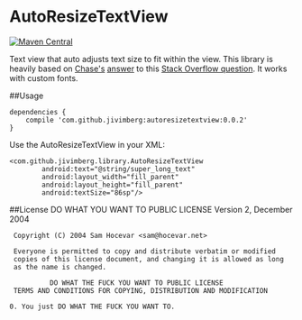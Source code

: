 AutoResizeTextView
==================

[![Maven Central](https://maven-badges.herokuapp.com/maven-central/com.github.jivimberg/autoresizetextview/badge.svg)](https://maven-badges.herokuapp.com/maven-central/com.github.jivimberg/autoresizetextview/)

Text view that auto adjusts text size to fit within the view.
This library is heavily based on [Chase's](http://stackoverflow.com/users/210130/chase) [answer](http://stackoverflow.com/a/5535672) to this [Stack Overflow question](http://stackoverflow.com/questions/5033012/auto-scale-textview-text-to-fit-within-bounds). It works with custom fonts.

##Usage
```
dependencies {
    compile 'com.github.jivimberg:autoresizetextview:0.0.2'
}
```

Use the AutoResizeTextView in your XML:
```
<com.github.jivimberg.library.AutoResizeTextView
        android:text="@string/super_long_text"
        android:layout_width="fill_parent"
        android:layout_height="fill_parent"
        android:textSize="86sp"/>
```

##License
                    DO WHAT YOU WANT TO PUBLIC LICENSE 
                        Version 2, December 2004 
    
     Copyright (C) 2004 Sam Hocevar <sam@hocevar.net> 
    
     Everyone is permitted to copy and distribute verbatim or modified 
     copies of this license document, and changing it is allowed as long 
     as the name is changed. 
  
              DO WHAT THE FUCK YOU WANT TO PUBLIC LICENSE 
     TERMS AND CONDITIONS FOR COPYING, DISTRIBUTION AND MODIFICATION 
  
    0. You just DO WHAT THE FUCK YOU WANT TO.
